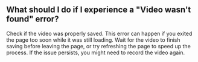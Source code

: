 ## What should I do if I experience a "Video wasn't found" error?

Check if the video was properly saved. This error can happen if you exited the page too soon while it was still loading. Wait for the video to finish saving before leaving the page, or try refreshing the page to speed up the process. If the issue persists, you might need to record the video again.
